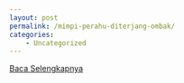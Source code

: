```yaml
---
layout: post
permalink: /mimpi-perahu-diterjang-ombak/
categories:
    - Uncategorized
---
```


[Baca Selengkapnya](/10)